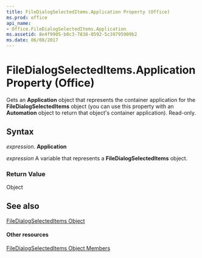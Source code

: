 ```yaml
---
title: FileDialogSelectedItems.Application Property (Office)
ms.prod: office
api_name:
- Office.FileDialogSelectedItems.Application
ms.assetid: 8e4f9905-b0c3-7838-0592-5c39795909b2
ms.date: 06/08/2017
---
```



# FileDialogSelectedItems.Application Property (Office)

Gets an  **Application** object that represents the container application for the **FileDialogSelectedItems** object (you can use this property with an **Automation** object to return that object's container application). Read-only.


## Syntax

 _expression_. **Application**

 _expression_ A variable that represents a **FileDialogSelectedItems** object.


### Return Value

Object


## See also


[FileDialogSelectedItems Object](filedialogselecteditems-object-office.md)
#### Other resources


[FileDialogSelectedItems Object Members](filedialogselecteditems-members-office.md)


